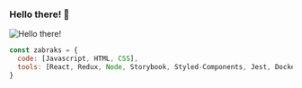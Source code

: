 ### Hello there! 👋

![Hello there!](https://media2.giphy.com/media/xTiIzJSKB4l7xTouE8/giphy.gif?cid=6c09b952d8ssbi8bv1hhvcjmz012nb6gkmyfthdrlv54kh41&ep=v1_gifs_search&rid=giphy.gif&ct=g)


```javascript
const zabraks = {
  code: [Javascript, HTML, CSS],
  tools: [React, Redux, Node, Storybook, Styled-Components, Jest, Docker]
}
```

<!--
**Zabraks/Zabraks** is a ✨ _special_ ✨ repository because its `README.md` (this file) appears on your GitHub profile.

Here are some ideas to get you started:

- 🔭 I’m currently working on ...
- 🌱 I’m currently learning ...
- 👯 I’m looking to collaborate on ...
- 🤔 I’m looking for help with ...
- 💬 Ask me about ...
- 📫 How to reach me: ...
- 😄 Pronouns: ...
- ⚡ Fun fact: ...
-->

